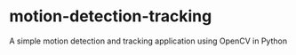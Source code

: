 # motion-detection-tracking
A simple motion detection and tracking application using OpenCV in Python
